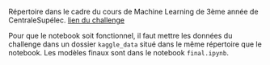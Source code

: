 

Répertoire dans le cadre du cours de Machine Learning de 3ème année de CentraleSupélec.
[lien du challenge](https://www.kaggle.com/c/dreem-2-sleep-classification-challenge-2020)

Pour que le notebook soit fonctionnel, il faut mettre les données du challenge dans un dossier `kaggle_data` situé dans le même répertoire que le notebook.
Les modèles finaux sont dans le notebook `final.ipynb`.

<!-- 
### Questions en suspens:
- prendre en compte le temps écoulé entre la première mesure et l'actuelle, dernière mesure et l'actuelle, et diviser par la longueur de la nuit (?)
- traiter le pulse en fréquentiel
- essayer de normaliser par individu
- rescaling par méthode robuste ou virer les outliers (essayé)
- fonction score
- faire des quantile plots avec les quantiles sur les signaux de 30s puis moyenne écart-type classique
- visualisation : fréquence d'apparition des sleep stages, ...
- ajouter moyenne et moments aux features
- peut-on essayer de prédire des fenêtres/séquences (dont la taille sera à déterminer) plutôt que des mini-blocs de 30 secondes ?



### À faire
Lire l'article (en particulier pour détecter les features à ajouter)

### TABLE 

| Random Forest Params | Time Features Quantiles | Time Features Moments | Sleep Features | Pulse Freq (f_max, A_max) | Shifts | Comments | Training Score | Validation Score |
| :--: | :--: | :--: | :--: | :--: | :--: | :--: | :--: | :--: |
| - | 0.1, 0.5, 0.9 | - | No | - | 0 | - | 1| 0.67|
| - | 0.1, 0.5, 0.9 | - | Yes | - | 0 | - | 1 | 0.69|
| - | 0.1, 0.5, 0.9 | - | Yes | - | -1, 0, 1 | - | 1 | 0.7|
| - | 0.01, 0.1, 0.5, 0.9, 0.99 | - | Yes | - | -1, 0, 1 | - | 1| 0.7  |
| `min_samples_leaf=10` | 0.01, 0.1, 0.5, 0.9, 0.99 | - | Yes | - | -1, 0, 1 | - | 0.89 | 0.69  |
| `min_samples_leaf=10` | 0.01, 0.1, 0.5, 0.9, 0.99 | 1, 2 | Yes | - | -1, 0, 1 |  - | 0.89 | 0.69  |
| - | 0.01, 0.1, 0.5, 0.9, 0.99 | 1, 2 | Yes | - | -1, 0, 1 |  - | 1 | 0.697  |
| - | 0.01, 0.1, 0.3, 0.5, 0.7, 0.9, 0.99 | - | Yes | - | -1, 0, 1 |  - | 1 | 0.708  |
| - | 0.01, DECILES, 0.99 | - | Yes | - | -1, 0, 1 |  - | 1 | 0.709  |
| `min_samples_leaf=10` | 0.01, DECILES, 0.99 | - | Yes | - | -1, 0, 1 |  - | 0.89 | 0.697 |
| `min_samples_leaf=10` | MIN, 0.01, ODD_DECILES, 0.99, MAX | - | Yes | - | -1, 0, 1 |  - | 0.89 | 0.699 |
| - | MIN, 0.01, ODD_DECILES, 0.99, MAX | - | Yes | - | -1, 0, 1 |  - | 1 | 0.713929 |
| - | MIN, 0.01, ODD_DECILES, 0.99, MAX | - | Yes | Yes | -1, 0, 1 |  - | 1 | 0.7 |
| `min_samples_leaf=10` | MIN, 0.01, ODD_DECILES, 0.99, MAX | - | Yes | Yes | -1, 0, 1 | - | 0.89 | 0.697 |
| `min_samples_leaf=10` | MIN, 0.01, ODD_DECILES, 0.99, MAX | - | Yes | Pulse Only | -1, 0, 1 | - | 0.89 | 0.7 |
| - | MIN, 0.01, ODD_DECILES, 0.99, MAX | - | Yes | Pulse Only | -1, 0, 1 |  - | 1 | 0.7055 |
| - | MIN, 0.01, ODD_DECILES, 0.99, MAX | - | Yes | - | -1, 0, 1 | - |  1 | 0.7055 |
| - | MIN, 0.01, ODD_DECILES, 0.99, MAX + derivee 0.5 | - | Yes | - | -1, 0, 1 |  - | 1 | 0.708 |
| `min_samples_leaf=10` | MIN, 0.01, ODD_DECILES, 0.99, MAX + derivee 0.5 | - | Yes | - | -1, 0, 1 |  - | 0.89 | 0.700|
| `min_samples_leaf=10` | MIN, 0.01, ODD_DECILES, 0.99, MAX + derivee MIN, MAX | - | Yes | - | -1, 0, 1 | - | 0.89| 0.7 |
| - | MIN, 0.01, ODD_DECILES, 0.99, MAX + derivee MIN, MAX | - | Yes | - | -1, 0, 1 | - | 1| 0.703|
| - | MIN, 0.01, ODD_DECILES, 0.99, MAX | - | Yes | - | -1, 0, 1 | `bandlog rescaled`| 1| 0.665 |
| - | MIN, 0.01, ODD_DECILES, 0.99, MAX | - | Yes | - | -1, 0, 1 | `quantiles_inv = 10%, 90% for logmod`| 1| 0.7165 |
| `min_samples_leaf=10` | MIN, 0.01, ODD_DECILES, 0.99, MAX | - | Yes | - | -1, 0, 1 | `quantiles_inv = 10%, 90% for logmod`| ? | 0.70 < x < 0.71 |
| - | MIN, 0.01, ODD_DECILES, 0.99, MAX | - | Yes | - | -1, 0, 1 | `quantiles_inv = ODD_DECILES for logmod`| 1 | 0.737|
| `min_samples_leaf=10` | MIN, 0.01, ODD_DECILES, 0.99, MAX | - | Yes | - | -1, 0, 1 | `quantiles_inv = ODD_DECILES for logmod`| 0.898 | 0.721 |
| - | MIN, 0.01, ODD_DECILES, 0.99, MAX | - | Yes | - | -1, 0, 1 | `quantiles_inv = ODD_DECILES for logmod; eeg_mean only`| 1 | 0.645 |
| - | MIN, 0.01, ODD_DECILES, 0.99, MAX | - | Yes | - | -1, 0, 1 | `quantiles_inv = ODD_DECILES and quantiles = 0.1, 0.5, 0.9 for logmod`| 1 | 0.719 |
| - | MIN, 0.01, ODD_DECILES, 0.99, MAX | - | Yes | - | -1, 0, 1 | `interquantiles_inv = (0.1, 0.9), (0.3, 0.7) and quantiles_inv = 0.5 for logmod`| 1 | 0.74.. |
| - | MIN, 0.01, ODD_DECILES, 0.99, MAX | - | Yes | - | -1, 0, 1 | `quantiles_inv = ODD_DECILES and interquantiles_inv = (0.1, 0.9), (0.3, 0.7) for logmod`| 1 | 0.753 |
| - | MIN, 0.01, ODD_DECILES, 0.99, MAX | - | Yes | - | -1, 0, 1 | `quantiles_inv = ODD_DECILES and interquantiles_inv = (0.1, 0.9), (0.3, 0.7) for logmod, interquantiles = (0.1, 0.9), (0.3, 0.7) for time features`| 1 | 0.754 (Alex) - 0.742 (Mrml) |
| - | MIN, 0.01, ODD_DECILES, 0.99, MAX | - | Yes | - | -1, 0, 1 | `quantiles_inv = ODD_DECILES and interquantiles_inv = (0.1, 0.9), (0.3, 0.7) for logmod, interquantiles = (0.1, 0.9), (0.3, 0.7) for time features;  n_estimators = 300`| 1 | 0.756 (Alex)| -->
